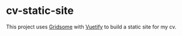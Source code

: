 # cv-static-site
This project uses [Gridsome](https://gridsome.org) with
[Vuetify](https://vuetifyjs.com) to build a static site for my cv.
